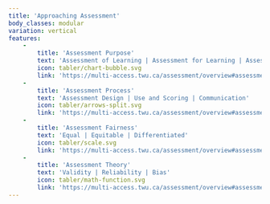 ```yaml
---
title: 'Approaching Assessment'
body_classes: modular
variation: vertical
features:
    -
        title: 'Assessment Purpose'
        text: 'Assessment of Learning | Assessment for Learning | Assessment as Learning'
        icon: tabler/chart-bubble.svg
        link: 'https://multi-access.twu.ca/assessment/overview#assessment-purpose-2'
    -
        title: 'Assessment Process'
        text: 'Assessment Design | Use and Scoring | Communication'
        icon: tabler/arrows-split.svg
        link: 'https://multi-access.twu.ca/assessment/overview#assessment-process-2'
    -
        title: 'Assessment Fairness'
        text: 'Equal | Equitable | Differentiated'
        icon: tabler/scale.svg
        link: 'https://multi-access.twu.ca/assessment/overview#assessment-fairness-2'
    -
        title: 'Assessment Theory'
        text: 'Validity | Reliability | Bias'
        icon: tabler/math-function.svg
        link: 'https://multi-access.twu.ca/assessment/overview#assessment-theory-2'
---
```


